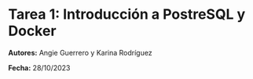 # Tarea 1: Introducción a PostreSQL y Docker

**Autores:** Angie Guerrero y Karina Rodríguez

**Fecha:** 28/10/2023